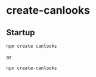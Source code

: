 # create-canlooks

## Startup

```shell
npm create canlooks
```

or

```shell
npx create-canlooks
```